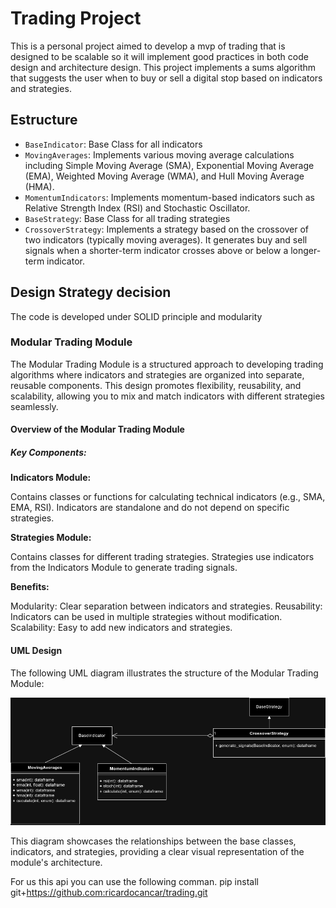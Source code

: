 # Trading Project


This is a personal project aimed to develop a mvp of trading that is designed to be scalable so it will implement good practices in both code design and architecture design. This project implements a sums algorithm that suggests the user when to buy or sell a digital stop based on indicators and strategies.

## Estructure


- `BaseIndicator`: Base Class for all indicators
 - `MovingAverages`: Implements various moving average calculations including Simple Moving Average (SMA), Exponential Moving Average (EMA), Weighted Moving Average (WMA), and Hull Moving Average (HMA).
 - `MomentumIndicators`: Implements momentum-based indicators such as Relative Strength Index (RSI) and Stochastic Oscillator.
- `BaseStrategy`: Base Class for all trading strategies
 - `CrossoverStrategy`: Implements a strategy based on the crossover of two indicators (typically moving averages). It generates buy and sell signals when a shorter-term indicator crosses above or below a longer-term indicator.




## Design Strategy decision


The code is developed under SOLID principle and modularity


### Modular Trading Module


The Modular Trading Module is a structured approach to developing trading algorithms where indicators and strategies are organized into separate, reusable components. This design promotes flexibility, reusability, and scalability, allowing you to mix and match indicators with different strategies seamlessly.




#### Overview of the Modular Trading Module


##### Key Components:


**Indicators Module:**


Contains classes or functions for calculating technical indicators (e.g., SMA, EMA, RSI).
Indicators are standalone and do not depend on specific strategies.


**Strategies Module:**


Contains classes for different trading strategies.
Strategies use indicators from the Indicators Module to generate trading signals.






**Benefits:**


   Modularity: Clear separation between indicators and strategies.
   Reusability: Indicators can be used in multiple strategies without modification.
   Scalability: Easy to add new indicators and strategies.




#### UML Design


The following UML diagram illustrates the structure of the Modular Trading Module:


![UML Diagram](assets/images/UML_trading.drawio.png)


This diagram showcases the relationships between the base classes, indicators, and strategies, providing a clear visual representation of the module's architecture.


For us this api you can use the following comman.
   pip install git+https://github.com:ricardocancar/trading.git
